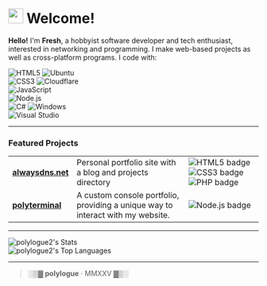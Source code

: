 # <img width="30px" src="https://fonts.gstatic.com/s/e/notoemoji/latest/1f44b/512.gif"> Welcome!
**Hello!** I'm **Fresh**, a hobbyist software developer and tech enthusiast, interested in networking and programming. I make web-based projects as well as cross-platform programs. I code with:

![HTML5](https://img.shields.io/badge/html5-%23E34F26.svg?style=for-the-badge&logo=html5&logoColor=white)  ![Ubuntu](https://img.shields.io/badge/ubuntu-E95420.svg?style=for-the-badge&logo=ubuntu&logoColor=white)  <br> 
![CSS3](https://img.shields.io/badge/css3-FF6600.svg?style=for-the-badge&logo=css3&logoColor=white) ![Cloudflare](https://img.shields.io/badge/Cloudflare-F38020?style=for-the-badge&logo=Cloudflare&logoColor=white)<br>
![JavaScript](https://img.shields.io/badge/javascript-%23F7DF1E.svg?style=for-the-badge&logo=javascript&logoColor=black)  
![Node.js](https://img.shields.io/badge/node.js-6DA55F.svg?style=for-the-badge&logo=node.js&logoColor=white)  
![C#](https://img.shields.io/badge/c%23-0078D7.svg?style=for-the-badge&logo=csharp&logoColor=white)  ![Windows](https://img.shields.io/badge/windows-0078D7.svg?style=for-the-badge&logo=windows&logoColor=white) <br>
![Visual Studio](https://img.shields.io/badge/Visual%20Studio-5C2D91.svg?style=for-the-badge&logo=visual-studio&logoColor=white)
<hr>

<h3>Featured Projects</h3>

<table>
  <tbody>
    <tr>
      <td><a href="https://alwaysdns.net/?utm_source=github&utm_campaign=polylogue"><strong>alwaysdns.net</strong></a></td>
      <td>Personal portfolio site with a blog and projects directory</td>
      <td><img src="https://img.shields.io/badge/html5-%23E34F26.svg?style=for-the-badge&logo=html5&logoColor=white" alt="HTML5 badge">
<img src="https://img.shields.io/badge/css3-%231572B6.svg?style=for-the-badge&logo=css3&logoColor=white" alt="CSS3 badge">
<img src="https://img.shields.io/badge/php-%23777BB4.svg?style=for-the-badge&logo=php&logoColor=white" alt="PHP badge">
</td>
    </tr>
          <tr>
      <td><a href=""><strong>polyterminal</strong></a></td>
      <td>A custom console portfolio, providing a unique way to interact with my website.</td>
        <td>
  <img src="https://img.shields.io/badge/c%23-0078D7.svg?style=for-the-badge&logo=csharp&logoColor=white" alt="Node.js badge">
</td>
    </tr>
  </tbody>
</table>

<hr>

![polylogue2's Stats](https://github-readme-stats.vercel.app/api?username=polylogue2&theme=onedark&show_icons=true&hide_border=true&count_private=true) <br>
![polylogue2's Top Languages](https://github-readme-stats.vercel.app/api/top-langs/?username=polylogue2&theme=onedark&show_icons=true&hide_border=true&layout=compact)

<hr>

> ░▒▓ **polylogue** · MMXXV ▓▒░
